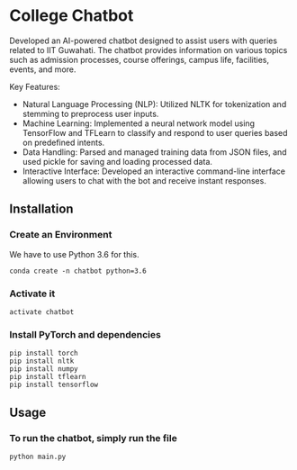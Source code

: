 # College Chatbot

Developed an AI-powered chatbot designed to assist users with queries related to IIT Guwahati. The chatbot provides information on various topics such as admission processes, course offerings, campus life, facilities, events, and more.

Key Features:

- Natural Language Processing (NLP): Utilized NLTK for tokenization and stemming to preprocess user inputs.
- Machine Learning: Implemented a neural network model using TensorFlow and TFLearn to classify and respond to user queries based on predefined intents.
- Data Handling: Parsed and managed training data from JSON files, and used pickle for saving and loading processed data.
- Interactive Interface: Developed an interactive command-line interface allowing users to chat with the bot and receive instant responses.

## Installation

### Create an Environment

We have to use Python 3.6 for this.

```console
conda create -n chatbot python=3.6
```

### Activate it

```console
activate chatbot
```

### Install PyTorch and dependencies

```console
pip install torch
pip install nltk
pip install numpy
pip install tflearn
pip install tensorflow
```

## Usage

### To run the chatbot, simply run the file

```console
python main.py
```
